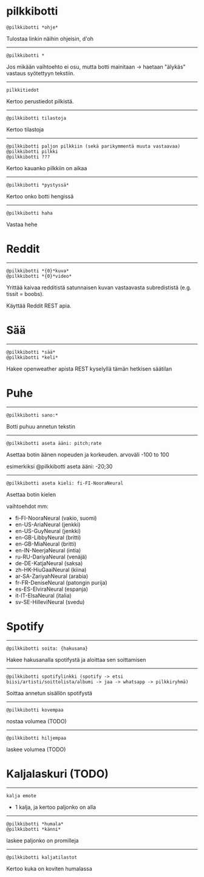 # pilkkibotti
```
@pilkkibotti *ohje*
```
Tulostaa linkin näihin ohjeisin, d'oh

---
```
@pilkkibotti *
```
Jos mikään vaihtoehto ei osu, mutta botti mainitaan -> haetaan "älykäs" vastaus syötettyyn tekstiin.

---
```
pilkkitiedot
```
Kertoo perustiedot pilkistä.

---
```
@pilkkibotti tilastoja
```
Kertoo tilastoja

---
```
@pilkkibotti paljon pilkkiin (sekä parikymmentä muuta vastaavaa)
@pilkkibotti pilkki
@pilkkibotti ???
```
Kertoo kauanko pilkkiin on aikaa

---
```
@pilkkibotti *pystyssä*
```
Kertoo onko botti hengissä

---
```
@pilkkibotti haha
```
Vastaa hehe

# Reddit
---
```
@pilkkibotti *{0}*kuva*
@pilkkibotti *{0}*video*
```
Yrittää kaivaa redditistä satunnaisen kuvan vastaavasta subredististä (e.g. tissit = boobs).

Käyttää Reddit REST apia.

# Sää
---
```
@pilkkibotti *sää*
@pilkkibotti *keli*
```
Hakee openweather apista REST kyselyllä tämän hetkisen säätilan

# Puhe
---
```
@pilkkibotti sano:*
```
Botti puhuu annetun tekstin

---
```
@pilkkibotti aseta ääni: pitch;rate
```
Asettaa botin äänen nopeuden ja korkeuden. arvoväli -100 to 100

esimerkiksi @pilkkibotti aseta ääni: -20;30

---
```
@pilkkibotti aseta kieli: fi-FI-NooraNeural
```
Asettaa botin kielen

vaihtoehdot mm:
* fi-FI-NooraNeural (vakio, suomi)
* en-US-AriaNeural (jenkki)
* en-US-GuyNeural (jenkki)
* en-GB-LibbyNeural (britti)
* en-GB-MiaNeural (britti)
* en-IN-NeerjaNeural (intia)
* ru-RU-DariyaNeural (venäjä)
* de-DE-KatjaNeural (saksa)
* zh-HK-HiuGaaiNeural (kiina)
* ar-SA-ZariyahNeural (arabia)
* fr-FR-DeniseNeural (patongin purija)
* es-ES-ElviraNeural (espanja)
* it-IT-ElsaNeural (italia)
* sv-SE-HilleviNeural (svedu)

# Spotify
---
```
@pilkkibotti soita: {hakusana}
```
Hakee hakusanalla spotifystä ja aloittaa sen soittamisen

---
```
@pilkkibotti spotifylinkki (spotify -> etsi biisi/artisti/soittolista/albumi -> jaa -> whatsapp -> pilkkiryhmä)
```
Soittaa annetun sisällön spotifystä

---
```
@pilkkibotti kovempaa
```
nostaa volumea (TODO)


---
```
@pilkkibotti hiljempaa
```
laskee volumea (TODO)

# Kaljalaskuri (TODO)
---
```
kalja emote
```
+ 1 kalja, ja kertoo paljonko on alla

---
```
@pilkkibotti *humala*
@pilkkibotti *känni*
```
laskee paljonko on promilleja

---
```
@pilkkibotti kaljatilastot
```
Kertoo kuka on koviten humalassa


